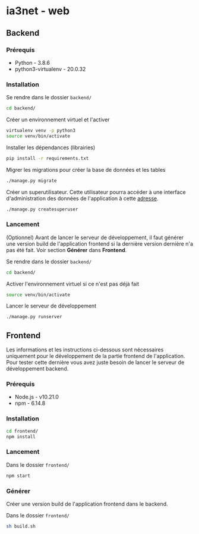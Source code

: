 # ia3net - web

## Backend

### Prérequis

- Python - 3.8.6
- python3-virtualenv - 20.0.32

### Installation

Se rendre dans le dossier `backend/`

```bash
cd backend/
```

Créer un environnement virtuel et l'activer

```bash
virtualenv venv -p python3
source venv/bin/activate
```

Installer les dépendances (librairies)

```bash
pip install -r requirements.txt
```

Migrer les migrations pour créer la base de données et les tables

```bash
./manage.py migrate
```

Créer un superutilisateur. Cette utilisateur pourra accéder à une interface d'administration des données de l'application à cette [adresse](http://localhost:8000/admin/).

```bash
./manage.py createsuperuser
```

### Lancement

(Optionnel) Avant de lancer le serveur de développement, il faut générer une version build de l'application frontend si la dernière version dernière n'a pas été fait. Voir section **Générer** dans **Frontend**.

Se rendre dans le dossier `backend/`

```bash
cd backend/
```

Activer l'environnement virtuel si ce n'est pas déjà fait

```bash
source venv/bin/activate
```

Lancer le serveur de développement

```bash
./manage.py runserver
```

## Frontend

Les informations et les instructions ci-dessous sont nécessaires uniquement pour le développement de la partie frontend de l'application. Pour tester cette dernière vous avez juste besoin de lancer le serveur de développement backend.

### Prérequis

- Node.js - v10.21.0
- npm - 6.14.8

### Installation

```bash
cd frontend/
npm install
```

### Lancement

Dans le dossier `frontend/`

```bash
npm start
```

### Générer

Créer une version build de l'application frontend dans le backend.

Dans le dossier `frontend/`

```bash
sh build.sh
```

